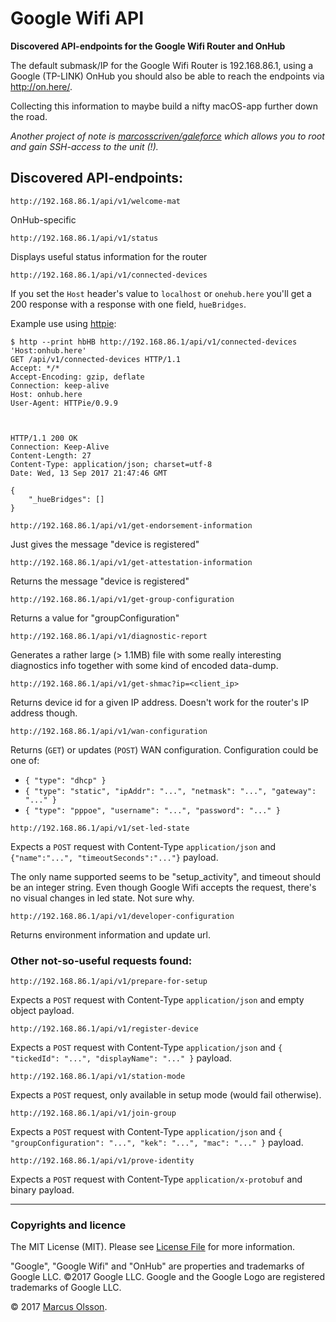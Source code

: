 # Google Wifi API

**Discovered API-endpoints for the Google Wifi Router and OnHub**

The default submask/IP for the Google Wifi Router is 192.168.86.1, using a Google (TP-LINK) OnHub you should also be able to reach the endpoints via http://on.here/.

Collecting this information to maybe build a nifty macOS-app further down the road.

*Another project of note is [marcosscriven/galeforce](https://github.com/marcosscriven/galeforce) which allows you to root and gain SSH-access to the unit (!).*

## Discovered API-endpoints:

```
http://192.168.86.1/api/v1/welcome-mat
```
OnHub-specific

```
http://192.168.86.1/api/v1/status
```
Displays useful status information for the router

```
http://192.168.86.1/api/v1/connected-devices
```
If you set the `Host` header's value to `localhost` or `onehub.here` you'll get a 200 response with a response with one field, `hueBridges`.

Example use using [httpie](https://httpie.org):

```
$ http --print hbHB http://192.168.86.1/api/v1/connected-devices 'Host:onhub.here'
GET /api/v1/connected-devices HTTP/1.1
Accept: */*
Accept-Encoding: gzip, deflate
Connection: keep-alive
Host: onhub.here
User-Agent: HTTPie/0.9.9



HTTP/1.1 200 OK
Connection: Keep-Alive
Content-Length: 27
Content-Type: application/json; charset=utf-8
Date: Wed, 13 Sep 2017 21:47:46 GMT

{
    "_hueBridges": []
}
```

```
http://192.168.86.1/api/v1/get-endorsement-information
```
Just gives the message "device is registered"

```
http://192.168.86.1/api/v1/get-attestation-information
```
Returns the message "device is registered"

```
http://192.168.86.1/api/v1/get-group-configuration
```
Returns a value for "groupConfiguration"

```
http://192.168.86.1/api/v1/diagnostic-report
```
Generates a rather large (> 1.1MB) file with some really interesting diagnostics info together with some kind of encoded data-dump.

```
http://192.168.86.1/api/v1/get-shmac?ip=<client_ip>
```
Returns device id for a given IP address. Doesn't work for the router's IP address though.

```
http://192.168.86.1/api/v1/wan-configuration
```
Returns (`GET`) or updates (`POST`) WAN configuration. Configuration could be one of:

- `{ "type": "dhcp" }`
- `{ "type": "static", "ipAddr": "...", "netmask": "...", "gateway": "..." }`
- `{ "type": "pppoe", "username": "...", "password": "..." }`

```
http://192.168.86.1/api/v1/set-led-state
```
Expects a `POST` request with Content-Type `application/json` and `{"name":"...", "timeoutSeconds":"..."}` payload.

The only name supported seems to be "setup_activity", and timeout should be an integer string. Even though Google Wifi accepts the request, there's no visual changes in led state. Not sure why.

```
http://192.168.86.1/api/v1/developer-configuration
```
Returns environment information and update url.

### Other not-so-useful requests found:

```
http://192.168.86.1/api/v1/prepare-for-setup
```
Expects a `POST` request with Content-Type `application/json` and empty object payload.

```
http://192.168.86.1/api/v1/register-device
```
Expects a `POST` request with Content-Type `application/json` and `{ "tickedId": "...", "displayName": "..." }` payload.

```
http://192.168.86.1/api/v1/station-mode
```
Expects a `POST` request, only available in setup mode (would fail otherwise).

```
http://192.168.86.1/api/v1/join-group
```
Expects a `POST` request with Content-Type `application/json` and `{ "groupConfiguration": "...", "kek": "...", "mac": "..." }` payload.

```
http://192.168.86.1/api/v1/prove-identity
```
Expects a `POST` request with Content-Type `application/x-protobuf` and binary payload.

---

### Copyrights and licence

The MIT License (MIT). Please see [License File](LICENSE.md) for more information.

"Google", "Google Wifi" and "OnHub" are properties and trademarks of Google LLC. ©2017 Google LLC. Google and the Google Logo are registered trademarks of Google LLC.

© 2017 [Marcus Olsson](https://marcusolsson.me).
